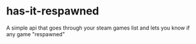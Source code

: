 # has-it-respawned
A simple api that goes through your steam games list and lets you know if any game "respawned"
